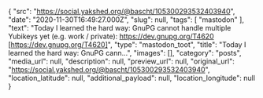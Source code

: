 {
  "src": "https://social.yakshed.org/@bascht/105300293532403940",
  "date": "2020-11-30T16:49:27.000Z",
  "slug": null,
  "tags": [
    "mastodon"
  ],
  "text": "Today I learned the hard way: GnuPG cannot handle multiple Yubikeys yet (e.g. work / private): https://dev.gnupg.org/T4620 [https://dev.gnupg.org/T4620]",
  "type": "mastodon_toot",
  "title": "Today I learned the hard way: GnuPG cann…",
  "images": [],
  "category": "posts",
  "media_url": null,
  "description": null,
  "preview_url": null,
  "original_url": "https://social.yakshed.org/@bascht/105300293532403940",
  "location_latitude": null,
  "additional_payload": null,
  "location_longitude": null
}